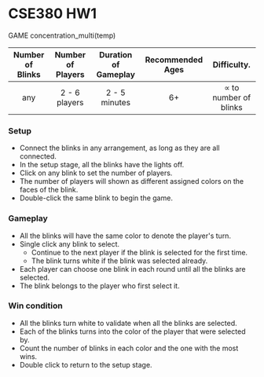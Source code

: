 # CSE380 HW1 
GAME concentration_multi(temp)

| Number of Blinks   | Number of Players | Duration of Gameplay | Recommended Ages | Difficulty.           |
|:------------------:|:-----------------:|:--------------------:|:----------------:|:---------------------:|
| any                | 2 - 6 players     |  2 - 5 minutes       | 6+               | ∝ to number of blinks |

### Setup
* Connect the blinks in any arrangement, as long as they are all connected.
* In the setup stage, all the blinks have the lights off. 
* Click on any blink to set the number of players. 
* The number of players will shown as different assigned colors on the faces of the blink.
* Double-click the same blink to begin the game.

### Gameplay
* All the blinks will have the same color to denote the player's turn.
* Single click any blink to select.
  * Continue to the next player if the blink is selected for the first time.
  * The blink turns white if the blink was selected already.
* Each player can choose one blink in each round until all the blinks are selected.
* The blink belongs to the player who first select it.

### Win condition
* All the blinks turn white to validate when all the blinks are selected.
* Each of the blinks turns into the color of the player that were selected by.
* Count the number of blinks in each color and the one with the most wins.
* Double click to return to the setup stage.
